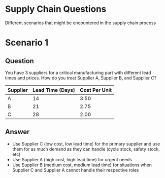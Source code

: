 # Supply Chain Questions

Different scenarios that might be encountered in the supply chain process

# Scenario 1

## Question

You have 3 suppliers for a critical manufacturing part with different lead times and prices. How do you treat Supplier A, Supplier B, and Supplier C?

| Supplier | Lead Time (Days) | Cost Per Unit | 
| -------- | ---------------- | ------------- |
| A | 14 | 3.50 |
| B | 21 | 2.75 |
| C | 28 | 2.00 |

## Answer

* Use Supplier C (low cost, low lead time) for the primary supplier and use them for as much demand as they can handle (cycle stock, safety stock, etc)
* Use Supplier A (high cost, high lead time) for urgent needs 
* Use Supplier B (medium cost, medium lead time) for situations when Supplier C and Supplier A cannot handle their respective roles

